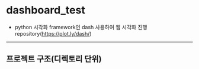 # dashboard_test

- python 시각화 framework인 dash 사용하여 웹 시각화 진행 repository(https://plot.ly/dash/)

---

## 프로젝트 구조(디렉토리 단위)


